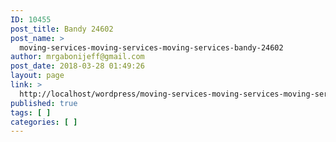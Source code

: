 ```yaml
---
ID: 10455
post_title: Bandy 24602
post_name: >
  moving-services-moving-services-moving-services-bandy-24602
author: mrgabonijeff@gmail.com
post_date: 2018-03-28 01:49:26
layout: page
link: >
  http://localhost/wordpress/moving-services-moving-services-moving-services-bandy-24602/
published: true
tags: [ ]
categories: [ ]
---
```

